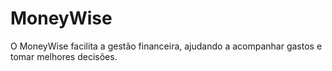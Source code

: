 # MoneyWise
O MoneyWise facilita a gestão financeira, ajudando a acompanhar gastos e tomar melhores decisões.

